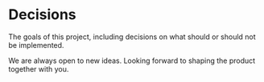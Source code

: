 # Decisions

The goals of this project, including decisions on what should or should not be implemented.

We are always open to new ideas. Looking forward to shaping the product together with you.
